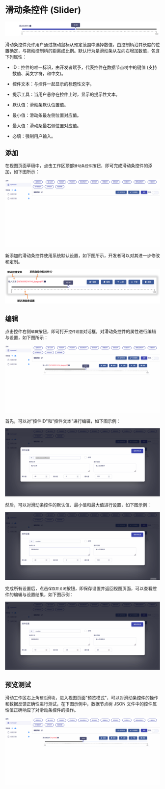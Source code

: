# 滑动条控件 (Slider)

![Matrix.OS](../../../../../media/os/tools/modelview/showslider.gif "滑动条控件")

滑动条控件允许用户通过拖动鼠标从预定范围中选择数值，由控制柄沿其长度的位置确定，与拖动控制柄的距离成比例。默认行为是滑动条从左向右增加数值，包含下列属性：

* ID：控件的唯一标识，由开发者赋予，代表控件在数据节点树中的键值 (支持数值、英文字符，和中文)。

* 控件文本：与控件一起显示的标题性文字。

* 提示工具：当用户悬停在控件上时，显示的提示性文本。

* 默认值：滑动条默认位置值。

* 最小值：滑动条最左侧位置对应值。

* 最大值：滑动条最右侧位置对应值。

* 必填：强制用户输入。


## 添加

在视图页面草稿中，点击工作区顶部`滑动条控件`按钮，即可完成滑动条控件的添加，如下图所示：

![Matrix.OS](../../../../../media/os/tools/modelview/addslider.gif "添加滑动条控件")

新添加的滑动条控件使用系统默认设置，如下图所示，开发者可以对其进一步修改和定制。

![Matrix.OS](../../../../../media/os/tools/modelview/addslider.png "滑动条控件默认设置")

## 编辑

点击控件右侧`编辑`按钮，即可打开`控件设置`对话框，对滑动条控件的属性进行编辑与设置，如下图所示：

![Matrix.OS](../../../../../media/os/tools/modelview/editslider1.gif "编辑滑动条控件 - 打开控件设置对话框")

首先，可以对"控件ID"和"控件文本"进行编辑，如下图示例：

![Matrix.OS](../../../../../media/os/tools/modelview/editslider2.gif "编辑滑动条控件 - 控件ID与文本编辑")

然后，可以对滑动条控件的默认值、最小值和最大值进行设置，如下图示例：

![Matrix.OS](../../../../../media/os/tools/modelview/editslider3.gif "编辑滑动条控件 - 设置默认、最小和最大值")

完成所有设置后，点击`保存并关闭`按钮，即保存设置并返回视图页面，可以查看控件的编辑与设置结果，如下图示例：

![Matrix.OS](../../../../../media/os/tools/modelview/editslider4.gif "编辑滑动条控件 - 保存控件设置")

## 预览测试

滑动工作区右上角`预览`滑块，进入视图页面"预览模式"，可以对滑动条控件的操作和数据反馈正确性进行测试，在下图示例中，数据节点树 JSON 文件中的控件属性值正确响应了对滑动条控件的操作。

![Matrix.OS](../../../../../media/os/tools/modelview/testslider.gif "测试滑动条控件")